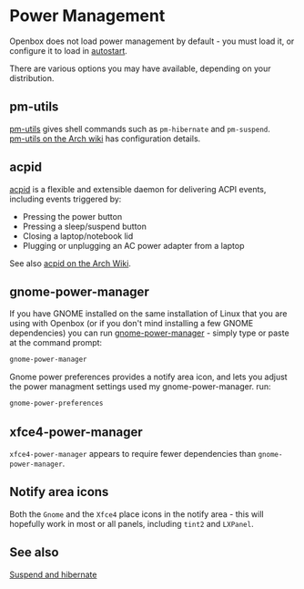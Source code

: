 # Power Management

Openbox does not load power management by default - you must load it,
or configure it to load in [autostart](Autostart.md).

There are various options you may have available, depending on your
distribution.

## pm-utils

[pm-utils](https://pm-utils.freedesktop.org/wiki/) gives shell commands such as
`pm-hibernate` and `pm-suspend`.<br />
[pm-utils on the Arch wiki](https://wiki.archlinux.org/index.php/Pm-utils)
has configuration details.

## acpid

[acpid](https://acpid.sourceforge.net/) is a flexible and extensible daemon
for delivering ACPI events, including events triggered by:

- Pressing the power button
- Pressing a sleep/suspend button
- Closing a laptop/notebook lid
- Plugging or unplugging an AC power adapter from a laptop

See also [acpid on the Arch Wiki](https://wiki.archlinux.org/index.php/Acpid).

## gnome-power-manager

If you have GNOME installed on the same installation of Linux that you
are using with Openbox (or if you don't mind installing a few GNOME
dependencies) you can run
[gnome-power-manager](https://gitlab.gnome.org/GNOME/gnome-power-manager) -
simply type or paste at the command prompt:

```bash
gnome-power-manager
```

Gnome power preferences provides a notify area icon, and lets you adjust
the power managment settings used my gnome-power-manager. run:

```bash
gnome-power-preferences
```

## xfce4-power-manager

`xfce4-power-manager` appears to require fewer dependencies than
`gnome-power-manager`.

## Notify area icons

Both the `Gnome` and the `Xfce4` place icons in the notify area -
this will hopefully work in most or all panels, including `tint2` and `LXPanel`.

## See also

[Suspend and hibernate](SuspendAndHibernate.md)
